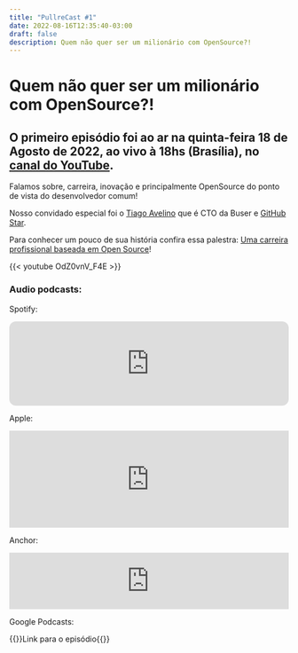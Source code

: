```yaml
---
title: "PullreCast #1"
date: 2022-08-16T12:35:40-03:00
draft: false
description: Quem não quer ser um milionário com OpenSource?!
---
```


# Quem não quer ser um milionário com OpenSource?!

## O primeiro episódio foi ao ar na quinta-feira 18 de Agosto de 2022, ao vivo à 18hs (Brasília), no [canal do YouTube](https://www.youtube.com/channel/UC4FvW-Q6kVLeZuvhGb4txrQ).

Falamos sobre, carreira, inovação e principalmente OpenSource do ponto de vista do desenvolvedor comum!

Nosso convidado especial foi o [Tiago Avelino](http://avelino.run) que é CTO da Buser e [GitHub Star](https://stars.github.com/profiles/avelino/).

Para conhecer um pouco de sua história confira essa palestra: [Uma carreira profissional baseada em Open Source](https://avelino.run/palestra-uma-carreira-profissional-baseada-em-open-source-engenharia-de-software/)!

{{< youtube OdZ0vnV_F4E >}}

### Audio podcasts:

Spotify:

<iframe style="border-radius:12px" src="https://open.spotify.com/embed/episode/09AjYBJfeTYfL8kQeE0uRm?utm_source=generator" width="100%" height="152" frameBorder="0" allowfullscreen="" allow="autoplay; clipboard-write; encrypted-media; fullscreen; picture-in-picture" loading="lazy"></iframe>

Apple:

<iframe allow="autoplay *; encrypted-media *; fullscreen *; clipboard-write" frameborder="0" height="175" style="width:100%;max-width:660px;overflow:hidden;background:transparent;" sandbox="allow-forms allow-popups allow-same-origin allow-scripts allow-storage-access-by-user-activation allow-top-navigation-by-user-activation" src="https://embed.podcasts.apple.com/us/podcast/1-quem-n%C3%A3o-quer-ser-um-milion%C3%A1rio-com-opensource/id1643158720?i=1000578178572"></iframe>

Anchor:

<iframe src="https://anchor.fm/pullrecast/embed/episodes/1---Quem-no-quer-ser-um-milionrio-com-OpenSource-e1n7h88/a-a8f8cr1" height="102px" width="100%" frameborder="0" scrolling="no"></iframe>

Google Podcasts:

{{<link href="https://podcasts.google.com/feed/aHR0cHM6Ly9hbmNob3IuZm0vcy9iNDExYThjOC9wb2RjYXN0L3Jzcw/episode/ZThiMGMyNGYtZTAxOC00ZGJiLTk3ZjYtMGY5N2RkZTZlYzM0">}}Link para o episódio{{</link>}}
